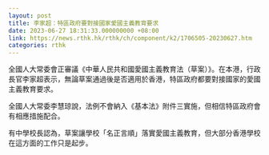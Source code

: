 ```yaml
---
layout: post
title: 李家超：特區政府要對接國家愛國主義教育要求
date: 2023-06-27 18:31:33.000000000 +08:00
link: https://news.rthk.hk/rthk/ch/component/k2/1706505-20230627.htm
categories: rthk
---
```


全國人大常委會正審議《中華人民共和國愛國主義教育法（草案）》。在本港，行政長官李家超表示，無論草案通過後是否適用於香港，特區政府都要對接國家的愛國主義教育要求。

全國人大常委李慧琼說，法例不會納入《基本法》附件三實施，但相信特區政府會有相應措施配合。

有中學校長認為，草案讓學校「名正言順」落實愛國主義教育，但大部分香港學校在這方面的工作只是起步。
